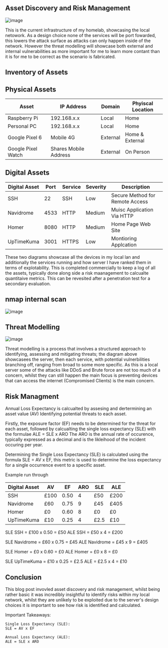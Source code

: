 ## Asset Discovery and Risk Management

![image](https://github.com/ItWozNotMe/itwoznotme.github.io/assets/74746341/1973298e-cf77-49e9-b59f-eb45743c41b9)

This is the current infrastructure of my homelab, showcasing the local netowork. As a design choice none of the services will be port fowarded, this lowers the attack surface as attacks can only happen inside of the network. However the threat modelling will showcase both external and internal vulnerabilities as more important for me to learn more contant than it is for me to be correct as the scenario is fabricated.

## Inventory of Assets

<h2 > Physical Assets </h2>

| Asset              | IP Address | Domain | Phyiscal Location |
|--------------------|------------|--------|-------------------|
| Raspberry Pi       |192.168.x.x | Local  | Home              |
| Personal PC        |192.168.x.x | Local  | Home              |
| Google Pixel 6     | Mobile 4G  |External| Home & External   |
| Google Pixel Watch |Shares Mobile Address | External | On Person |

<h2> Digital Assets </h2>

| Digital Asset | Port | Service | Severity | Description |
|---------------|------|---------|----------| ------------|
| SSH           | 22   | SSH     | Low      | Secure Method for Remote Access |
| Navidrome     | 4533 | HTTP    | Medium   | Muisc Application Via HTTP      |
| Homer         | 8080 | HTTP    | Medium   | Home Page Web Site              |
| UpTimeKuma    | 3001 | HTTPS   | Low      | Montioring Applcation           |

These two diagrams showcase all the devices in my local lan and additionally the services running and how server I have ranked them in terms of explotability. This is completed commercially to keep a log of all the assets, typically done along side a risk maanagement to calcualte quantitaive metrics. This can be revesited after a penetration test for a secondary evaluation.

<h2> nmap internal scan </h2>

![image](https://github.com/ItWozNotMe/itwoznotme.github.io/assets/74746341/c006f73e-f316-4fa9-b816-039050082761)

## Threat Modelling

![image](https://github.com/ItWozNotMe/itwoznotme.github.io/assets/74746341/2a840a70-c4f2-4c26-9c0e-0d839a8313cc)

Threat modelling is a process that involves a structured approach to identifying, assessing and mitigating threats; the diagram above showcasees the server, then each service, with potential vulnerbilities branching off, ranging from broad to some more specific. As this is a local server some of the attacks like DDoS and Brute force are not too much of a concern, whilst they can still happen the main focus is preventing devices that can access the internet (Compromised Clients) is the main concern.

## Risk Managment

Annual Loss Expectancy is calcualted by assesing and dertermining an asset value (AV)
Identifying potential threats to each asset.

Firstly, the exposure factor (EF) needs to be determined for the threat for each asset, followed by calcualting the single loss expectancy (SLE) with the formulae ALE = SLE x ARO
The ARO is the annual rate of occurence, typically expressed as a decimal and is the likleihood of the incident occuring per year.

Determining the Single Loss Expectancy (SLE) is calculated using the formula SLE = AV x EF, this metric is used to determine the loss expectancy for a single occurrence event to a specific asset.

Example run through

| Digital Asset | AV   | EF      | ARO | SLE   | ALE   |
|---------------|------|---------|-----|-------|-------|
| SSH           | £100 | 0.50    |  4  |  £50  |  £200 |
| Navidrome     | £60  | 0.75    |  9  |  £45  |  £405 |   
| Homer         | £0   | 0.60    |  8  |  £0   |  £0   |          
| UpTimeKuma    | £10  | 0.25    |  4  |  £2.5 |  £10  |         

SLE SSH = £100 x 0.50 = £50
ALE SSH = £50 x 4 = £200

SLE Navidrome = £60 x 0.75 = £45
ALE Navidrome = £45 x 9 = £405

SLE Homer = £0 x 0.60 = £0
ALE Homer = £0 x 8 = £0

SLE UpTimeKuma = £10 x 0.25 = £2.5
ALE = £2.5 x 4 = £10


## Conclusion

This blog post invovled asset discovery and risk management, whilst being rather basic it was incredibly insightful to identify risks within my local network, whilst they are unlikely to be exploited due to the server's design choices it is important to see how risk is identified and calculated.

Important Takeaways:

    Single Loss Expectancy (SLE):
    SLE = AV x EF

    Annual Loss Expectancy (ALE):
    ALE = SLE x ARO
